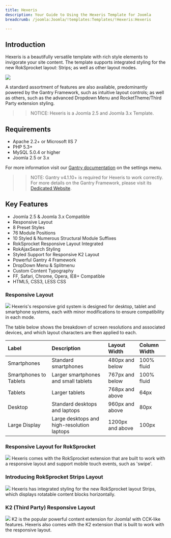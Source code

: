 ```yaml
---
title: Hexeris
description: Your Guide to Using the Hexeris Template for Joomla
breadcrumb: /joomla:Joomla/!templates:Templates/!Hexeris:Hexeris

---
```


Introduction
-----
Hexeris is a beautifully versatile template with rich style elements to invigorate your site content. The template supports integrated styling for the new RokSprocket layout: Strips; as well as other layout modes.

![][hexeris]

A standard assortment of features are also available, predominantly powered by the Gantry Framework, such as intuitive layout controls; as well as others, such as the advanced Dropdown Menu and RocketTheme/Third Party extension styling.

>> NOTICE: Hexeris is a Joomla 2.5 and Joomla 3.x Template.

Requirements
-----
* Apache 2.2+ or Microsoft IIS 7
* PHP 5.3+
* MySQL 5.0.4 or higher
* Joomla 2.5 or 3.x

For more information visit our [Gantry documentation][gantry] on the settings menu.

>> NOTE: Gantry v4.1.10+ is required for Hexeris to work correctly. For more details on the Gantry Framework, please visit its [Dedicated Website][gantry].

Key Features
-----
* Joomla 2.5 & Joomla 3.x Compatible
* Responsive Layout
* 8 Preset Styles
* 76 Module Positions
* 10 Styled & Numerous Structural Module Suffixes
* RokSprocket Responsive Layout Integrated
* RokAjaxSearch Styling
* Styled Support for Responsive K2 Layout
* Powerful Gantry 4 Framework
* DropDown Menu & Splitmenu
* Custom Content Typography
* FF, Safari, Chrome, Opera, IE8+ Compatible
* HTML5, CSS3, LESS CSS

### Responsive Layout
![][responsive]
Hexeris's responsive grid system is designed for desktop, tablet and smartphone systems, each with minor modifications to ensure compatibility in each mode.

The table below shows the breakdown of screen resolutions and associated devices, and which layout characters are then applied to each.

| Label                  | Description                                | Layout Width     | Column Width |  
| :--------------------- | :----------------------------------------- | :--------------- | :----------- |  
| Smartphones            | Standard smartphones                       | 480px and below  | 100% fluid   |  
| Smartphones to Tablets | Larger smartphones and small tablets       | 767px and below  | 100% fluid   |  
| Tablets                | Larger tablets                             | 768px and above  | 64px         |  
| Desktop                | Standard desktops and laptops              | 960px and above  | 80px         |  
| Large Display          | Large desktops and high-resolution laptops | 1200px and above | 100px        | 

### Responsive Layout for RokSprocket
![][roksprocket]
Hexeris comes with the RokSprocket extension that are built to work with a responsive layout and support mobile touch events, such as 'swipe'.

### Introducing RokSprocket Strips Layout
![][strips]
Hexeris has integrated styling for the new RokSprocket layout Strips, which displays rotatable content blocks horizontally.

### K2 (Third Party) Responsive Layout
![][k2]
K2 is the popular powerful content extension for Joomla! with CCK-like features. Hexeris also comes with the K2 extension that is built to work with the responsive layout.

[gantry]: http://www.gantry-framework.org/
[hexeris]: assets/hexeris2.jpeg
[responsive]: assets/responsive.jpg
[roksprocket]: assets/roksprocket.jpg
[filezilla]: https://filezilla-project.org
[launcher]: ../../start/rocketlauncher.md
[strips]: assets/strips.jpg
[k2]: assets/k2.jpg